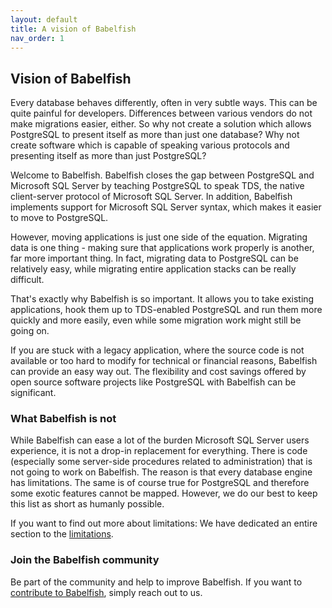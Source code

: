 ```yaml
---
layout: default
title: A vision of Babelfish
nav_order: 1
---
```


## Vision of Babelfish

Every database behaves differently, often in very subtle ways. This can be quite
painful for developers. Differences between various vendors do not make
migrations easier, either. So why not create a solution which allows PostgreSQL
to present itself as more than just one database? Why not create software which
is capable of speaking various protocols and presenting itself as more than just
PostgreSQL?

Welcome to Babelfish.  Babelfish closes the gap between PostgreSQL and
Microsoft SQL Server by teaching PostgreSQL to speak TDS, the native
client-server protocol of Microsoft SQL Server.  In addition, Babelfish
implements support for Microsoft SQL Server syntax, which makes it easier to
move to PostgreSQL.

However, moving applications is just one side of the equation. Migrating data
is one thing - making sure that applications work properly is another, far
more important thing. In fact, migrating data to PostgreSQL can be relatively
easy, while migrating entire application stacks can be really difficult.

That's exactly why Babelfish is so important. It allows you to take existing
applications, hook them up to TDS-enabled PostgreSQL and run them more quickly
and more easily, even while some migration work might still be going on. 

If you are stuck with a legacy application, where the source code is not
available or too hard to modify for technical or financial reasons, Babelfish
can provide an easy way out.  The flexibility and cost savings offered by
open source software projects like PostgreSQL with Babelfish can be significant.


### What Babelfish is not

While Babelfish can ease a lot of the burden Microsoft SQL Server users experience, it is not a drop-in
replacement for everything. There is code (especially some server-side 
procedures related to administration) that is not going
to work on Babelfish. The reason is that every database engine has limitations.
The same is of course true for PostgreSQL and therefore some exotic features cannot be mapped. 
However, we do our best to keep this list as short as humanly possible.

If you want to find out more about limitations: We have dedicated an entire
section to the [limitations](/docs/usage/limitations-of-babelfish).

### Join the Babelfish community

Be part of the community and help to improve Babelfish.
If you want to [contribute to Babelfish](/docs/contributing), simply reach
out to us.
